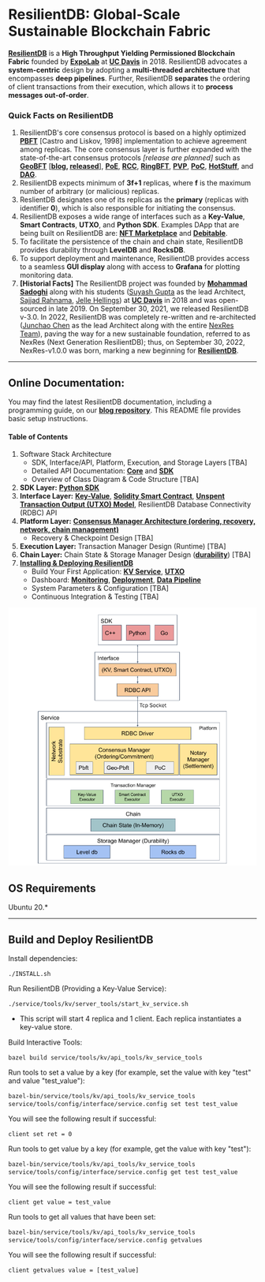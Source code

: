 # ResilientDB: Global-Scale Sustainable Blockchain Fabric

**[ResilientDB](https://resilientdb.com/)** is a **High Throughput Yielding Permissioned Blockchain Fabric** founded by **[ExpoLab](https://expolab.org/)** at **[UC Davis](https://www.ucdavis.edu/)** in 2018. ResilientDB advocates a **system-centric** design by adopting a **multi-threaded architecture** that encompasses **deep pipelines**. Further, ResilientDB **separates** the ordering of client transactions from their execution, which allows it to **process messages out-of-order**.

### Quick Facts on ResilientDB
1. ResilientDB's core consensus protocol is based on a highly optimized **[PBFT](https://pmg.csail.mit.edu/papers/osdi99.pdf)** [Castro and Liskov, 1998] implementation to achieve agreement among replicas. The core consensus layer is further expanded with the state-of-the-art consensus protocols *[release are planned]* such as **[GeoBFT](http://www.vldb.org/pvldb/vol13/p868-gupta.pdf)** [**[blog](https://blog.resilientdb.com/2023/03/07/GeoBFT.html), [released](https://github.com/resilientdb/resilientdb/releases/tag/nexres-v1.1.0)**], **[PoE](https://openproceedings.org/2021/conf/edbt/p111.pdf)**, **[RCC](https://arxiv.org/abs/1911.00837)**, **[RingBFT](https://openproceedings.org/2022/conf/edbt/paper-73.pdf)**, **[PVP](https://arxiv.org/abs/2302.02325)**, **[PoC](https://arxiv.org/abs/2302.02118)**, **[HotStuff](https://arxiv.org/abs/1803.05069)**, and **[DAG](https://arxiv.org/pdf/2105.11827.pdf)**.
2. ResilientDB expects minimum of **3f+1** replicas, where **f** is the maximum number of arbitrary (or malicious) replicas.
3. ReslientDB designates one of its replicas as the **primary** (replicas with identifier **0**), which is also responsible for initiating the consensus.
4. ResilientDB exposes a wide range of interfaces such as a **Key-Value**, **Smart Contracts**, **UTXO**, and **Python SDK**. Examples DApp that are being built on ResilientDB are: **[NFT Marketplace](https://nft.resilientdb.com/)** and **[Debitable](https://debitable.resilientdb.com/)**.
5. To facilitate the persistence of the chain and chain state, ResilientDB provides durability through  **LevelDB** and **RocksDB**.
6. To support deployment and maintenance, ResilientDB provides access to a seamless **GUI display** along with access to **Grafana** for plotting monitoring data. 
7. **[Historial Facts]** The ResilientDB project was founded by **[Mohammad Sadoghi](https://expolab.org/)** along with his students ([Suyash Gupta](https://gupta-suyash.github.io/index.html) as the lead Architect, [Sajjad Rahnama](https://sajjadrahnama.com/), [Jelle Hellings](https://www.jhellings.nl/)) at **[UC Davis](https://www.ucdavis.edu/)** in 2018 and was open-sourced in late 2019. On September 30, 2021, we released ResilientDB v-3.0. In 2022, ResilientDB was completely re-written and re-architected ([Junchao Chen](https://github.com/cjcchen) as the lead Architect along with the entire [NexRes Team](https://resilientdb.com/)), paving the way for a new sustainable foundation, referred to as NexRes (Next Generation ResilientDB); thus, on September 30, 2022, NexRes-v1.0.0 was born, marking a new beginning for **[ResilientDB](https://resilientdb.com/)**.

---


## Online Documentation:

You may find the latest ResilientDB documentation, including a programming guide, on our **[blog repository](https://blog.resilientdb.com/archive.html?tag=NexRes)**. This README file provides basic setup instructions.

#### Table of Contents
1. Software Stack Architecture 
   - SDK, Interface/API, Platform, Execution, and Storage Layers [TBA]
   - Detailed API Documentation: **[Core](https://api.resilientdb.com/)** and **[SDK](https://sdk.resilientdb.com/)**
   - Overview of Class Diagram & Code Structure  [TBA]
2. **SDK Layer:** **[Python SDK](https://blog.resilientdb.com/2023/02/01/UsingPythonSDK.html)**
3. **Interface Layer:** **[Key-Value](https://blog.resilientdb.com/2022/09/28/GettingStartedNexRes.html)**, **[Solidity Smart Contract](https://blog.resilientdb.com/2023/01/15/GettingStartedSmartContract.html)**, **[Unspent Transaction Output (UTXO) Model](https://blog.resilientdb.com/2023/02/12/UtxoOnNexres.html)**, ResilientDB Database Connectivity (RDBC) API
4. **Platform Layer:** **[Consensus Manager Architecture (ordering, recovery, network, chain management)](https://blog.resilientdb.com/2022/09/27/What_Is_NexRes.html)**
   - Recovery & Checkpoint Design [TBA]
5. **Execution Layer:** Transaction Manager Design (Runtime) [TBA]
6. **Chain Layer:** Chain State & Storage Manager Design (**[durability](https://blog.resilientdb.com/2023/02/15/NexResDurabilityLayer.html)**) [TBA]
7. **[Installing & Deploying ResilientDB](https://blog.resilientdb.com/2022/09/28/GettingStartedNexRes.html)**
   - Build Your First Application: **[KV Service](https://blog.resilientdb.com/2022/09/28/StartYourApplication.html)**, **[UTXO](https://blog.resilientdb.com/2023/02/12/GettingStartedOnUtxo.html)**
   - Dashboard: **[Monitoring](https://blog.resilientdb.com/2022/12/06/NexResGrafanaDashboardInstallation.html)**, **[Deployment](https://blog.resilientdb.com/2022/12/06/DeployGrafanaDashboardOnOracleCloud.html)**, **[Data Pipeline](https://blog.resilientdb.com/2022/12/12/NexResGrafanaDashboardPipeline.html)**
   - System Parameters & Configuration  [TBA] 
   - Continuous Integration & Testing [TBA]

![Nexres](./img/nexres.png)

## OS Requirements
Ubuntu 20.*

---

## Build and Deploy ResilientDB

Install dependencies:

    ./INSTALL.sh


Run ResilientDB (Providing a Key-Value Service):

    ./service/tools/kv/server_tools/start_kv_service.sh
    
- This script will start 4 replica and 1 client. Each replica instantiates a key-value store.

Build Interactive Tools:

    bazel build service/tools/kv/api_tools/kv_service_tools

Run tools to set a value by a key (for example, set the value with key "test" and value "test_value"):

    bazel-bin/service/tools/kv/api_tools/kv_service_tools service/tools/config/interface/service.config set test test_value
    
You will see the following result if successful:

    client set ret = 0

Run tools to get value by a key (for example, get the value with key "test"):

    bazel-bin/service/tools/kv/api_tools/kv_service_tools service/tools/config/interface/service.config get test test_value
    
You will see the following result if successful:

    client get value = test_value

Run tools to get all values that have been set:

    bazel-bin/service/tools/kv/api_tools/kv_service_tools service/tools/config/interface/service.config getvalues

You will see the following result if successful:

    client getvalues value = [test_value]


